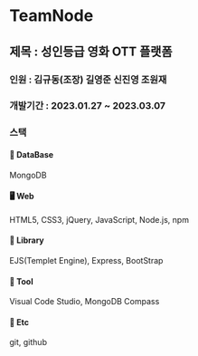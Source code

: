 # TeamNode
## 제목 : 성인등급 영화 OTT 플랫폼
### 인원 : 김규동(조장) 길영준 신진영 조원재
### 개발기간 : 2023.01.27 ~ 2023.03.07 
### 스택
#### 🧮 DataBase
MongoDB
#### 🖥 Web
HTML5, CSS3, jQuery, JavaScript, Node.js, npm</br>
#### 📗 Library 
EJS(Templet Engine), Express, BootStrap</br>
#### 🔨 Tool 
Visual Code Studio, MongoDB Compass</br>
#### 📁 Etc 
git, github

